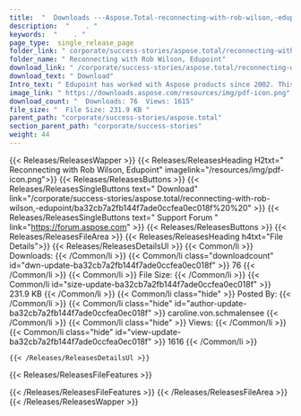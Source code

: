 ```yaml
---
title:  "  Downloads ---Aspose.Total-reconnecting-with-rob-wilson,-edupoint . " 
description:  "    . " 
keywords:  "    . " 
page_type:  single_release_page
folder_link: " corporate/success-stories/aspose.total/reconnecting-with-rob-wilson,-edupoint/"
folder_name: " Reconnecting with Rob Wilson, Edupoint"
download_link: " /corporate/success-stories/aspose.total/reconnecting-with-rob-wilson,-edupoint/ba32cb7a2fb144f7ade0ccfea0ec018f"
download_text: " Download"
Intro_text: " Edupoint has worked with Aspose products since 2002. This makes the company one ..."
image_link: " https://downloads.aspose.com/resources/img/pdf-icon.png"
download_count: "  Downloads: 76  Views: 1615"
file_size: "  File Size: 231.9 KB "
parent_path: "corporate/success-stories/aspose.total"
section_parent_path: "corporate/success-stories"
weight: 44 
---
```


{{< Releases/ReleasesWapper >}}
  {{< Releases/ReleasesHeading H2txt=" Reconnecting with Rob Wilson, Edupoint" imagelink="/resources/img/pdf-icon.png">}}
  {{< Releases/ReleasesButtons >}}
    {{< Releases/ReleasesSingleButtons text=" Download" link="/corporate/success-stories/aspose.total/reconnecting-with-rob-wilson,-edupoint/ba32cb7a2fb144f7ade0ccfea0ec018f%20%20" >}}
    {{< Releases/ReleasesSingleButtons text=" Support Forum " link="https://forum.aspose.com" >}}
  {{< Releases/ReleasesButtons >}}
  {{< Releases/ReleasesFileArea >}}
    {{< Releases/ReleasesHeading h4txt="File Details">}}
    {{< Releases/ReleasesDetailsUl >}}
            {{< Common/li  >}} Downloads: {{< /Common/li >}} 
      {{< Common/li class="downloadcount" id="dwn-update-ba32cb7a2fb144f7ade0ccfea0ec018f" >}} 76 {{< /Common/li >}} 
      {{< Common/li  >}} File Size: {{< /Common/li >}} 
      {{< Common/li id="size-update-ba32cb7a2fb144f7ade0ccfea0ec018f" >}} 231.9 KB {{< /Common/li >}} 
      {{< Common/li  class="hide" >}} Posted By: {{< /Common/li >}} 
      {{< Common/li class="hide" id="author-update-ba32cb7a2fb144f7ade0ccfea0ec018f" >}} caroline.von.schmalensee {{< /Common/li >}} 
      {{< Common/li class="hide"  >}} Views: {{< /Common/li >}} 
      {{< Common/li class="hide" id="view-update-ba32cb7a2fb144f7ade0ccfea0ec018f" >}} 1616 {{< /Common/li >}} 

    {{< /Releases/ReleasesDetailsUl >}}

  {{< Releases/ReleasesFileFeatures >}}
      
  {{< /Releases/ReleasesFileFeatures >}}
 {{< /Releases/ReleasesFileArea >}}
{{< /Releases/ReleasesWapper >}}


